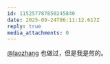 ```yaml
---
id: 115257787850245840
date: 2025-09-24T06:11:12.617Z
reply: true
media_attachments: 0
---
```


<p><span class="h-card" translate="no"><a href="https://suo.si/@laozhang" class="u-url mention" rel="nofollow noopener" target="_blank">@<span>laozhang</span></a></span> 也做过，但是我是煎的。</p>
